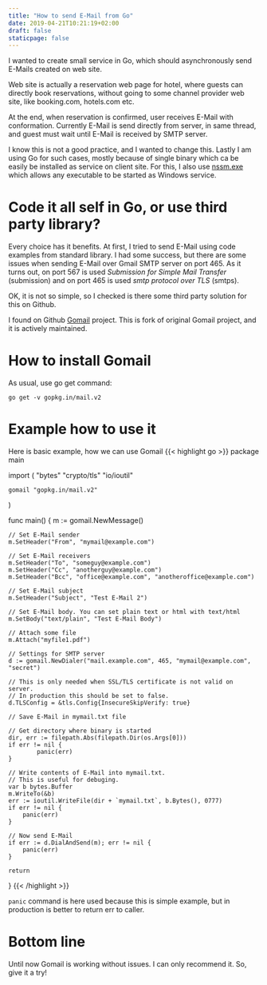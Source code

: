 ```yaml
---
title: "How to send E-Mail from Go"
date: 2019-04-21T10:21:19+02:00
draft: false
staticpage: false
---
```

I wanted to create small service in Go, which should asynchronously send E-Mails created on web site.

<!--more-->

Web site is actually a reservation web page for hotel, where guests can directly book reservations, without going to some channel provider web site, like booking.com, hotels.com etc.

At the end, when reservation is confirmed, user receives E-Mail with conformation. Currently E-Mail is send directly from server, in same thread, and guest must wait until E-Mail is received by SMTP server.

I know this is not a good practice, and I wanted to change this. Lastly I am using Go for such cases, mostly because of single binary which ca be easily be installed as service on client site. For this, I also use [nssm.exe](https://nssm.cc/) which allows any executable to be started as Windows service.

# Code it all self in Go, or use third party library?

Every choice has it benefits. At first, I tried to send E-Mail using code examples from standard library. I had some success, but there are some issues when sending E-Mail over Gmail SMTP server on port 465. As it turns out, on port 567 is used *Submission for Simple Mail Transfer* (submission) and on port 465 is used *smtp protocol over TLS* (smtps).

OK, it is not so simple, so I checked is there some third party solution for this on Github.

I found on Github [Gomail](https://github.com/go-mail/mail) project. This is fork of original Gomail project, and it is actively maintained.

# How to install Gomail

As usual, use go get command:
```golang
go get -v gopkg.in/mail.v2
```

# Example how to use it

Here is basic example, how we can use Gomail
{{< highlight go >}}
package main

import (
	"bytes"
	"crypto/tls"
	"io/ioutil"

	gomail "gopkg.in/mail.v2"
)

func main() {
    m := gomail.NewMessage()
    
    // Set E-Mail sender
    m.SetHeader("From", "mymail@example.com")
    
    // Set E-Mail receivers
    m.SetHeader("To", "someguy@example.com")
    m.SetHeader("Cc", "anotherguy@example.com")
    m.SetHeader("Bcc", "office@example.com", "anotheroffice@example.com")
    
    // Set E-Mail subject
    m.SetHeader("Subject", "Test E-Mail 2")
    
    // Set E-Mail body. You can set plain text or html with text/html
    m.SetBody("text/plain", "Test E-Mail Body")
    
    // Attach some file
    m.Attach("myfile1.pdf")

    // Settings for SMTP server
    d := gomail.NewDialer("mail.example.com", 465, "mymail@example.com", "secret")
    
    // This is only needed when SSL/TLS certificate is not valid on server.
    // In production this should be set to false.
    d.TLSConfig = &tls.Config{InsecureSkipVerify: true}

    // Save E-Mail in mymail.txt file

    // Get directory where binary is started
    dir, err := filepath.Abs(filepath.Dir(os.Args[0]))
    if err != nil {
            panic(err)
    }

    // Write contents of E-Mail into mymail.txt.
    // This is useful for debuging.
    var b bytes.Buffer
    m.WriteTo(&b)
    err := ioutil.WriteFile(dir + `mymail.txt`, b.Bytes(), 0777)
    if err != nil {
        panic(err)
    }

    // Now send E-Mail
    if err := d.DialAndSend(m); err != nil {
        panic(err)
    }

    return
}
{{< /highlight >}}

`panic` command is here used because this is simple example, but in production is better to return err to caller.


# Bottom line

Until now Gomail is working without issues. I can only recommend it.
So, give it a try!